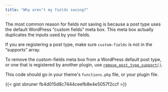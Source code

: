 ```yaml
---
title: "Why aren’t my fields saving?"
---
```


The most common reason for fields not saving is because a post type uses the default WordPress “custom fields” meta box. This meta box actually duplicates the inputs used by your fields.

If you are registering a post type, make sure `custom-fields` is not in the “supports” array.

To remove the custom-fields meta box from a WordPress default post type, or one that is registered by another plugin, use [`remove_post_type_support()`](https://developer.wordpress.org/reference/functions/remove_post_type_support/).

This code should go in your theme's `functions.php` file, or your plugin file.

{{< gist sbruner fb4d015d8c7444ceefb8e4e5057f2ccf >}}
